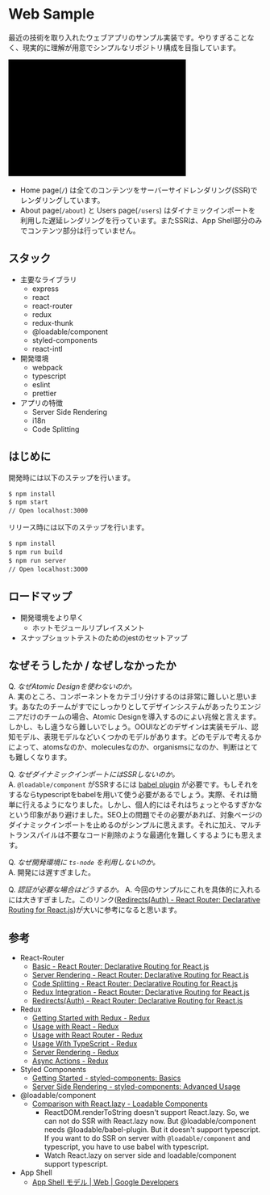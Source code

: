 # Web Sample

最近の技術を取り入れたウェブアプリのサンプル実装です。やりすぎることなく、現実的に理解が用意でシンプルなリポジトリ構成を目指しています。

![Screen Shot](./docs/screenshot.gif)

- Home page(`/`) は全てのコンテンツをサーバーサイドレンダリング(SSR)でレンダリングしています。
- About page(`/about`) と Users page(`/users`) はダイナミックインポートを利用した遅延レンダリングを行っています。またSSRは、App Shell部分のみでコンテンツ部分は行っていません。

## スタック

- 主要なライブラリ
  - express
  - react
  - react-router
  - redux
  - redux-thunk
  - @loadable/component
  - styled-components
  - react-intl
- 開発環境
  - webpack
  - typescript
  - eslint
  - prettier
- アプリの特徴
  - Server Side Rendering
  - i18n
  - Code Splitting

## はじめに

開発時には以下のステップを行います。

```sh
$ npm install
$ npm start
// Open localhost:3000
```

リリース時には以下のステップを行います。

```sh
$ npm install
$ npm run build
$ npm run server
// Open localhost:3000
```

## ロードマップ

- 開発環境をより早く
  - ホットモジュールリプレイスメント
- スナップショットテストのためのjestのセットアップ

## なぜそうしたか / なぜしなかったか

Q. *なぜAtomic Designを使わないのか。*  
A. 実のところ、コンポーネントをカテゴリ分けするのは非常に難しいと思います。あなたのチームがすでにしっかりとしてデザインシステムがあったりエンジニアだけのチームの場合、Atomic Designを導入するのによい兆候と言えます。しかし、もし違うなら難しいでしょう。OOUIなどのデザインは実装モデル、認知モデル、表現モデルなどいくつかのモデルがあります。どのモデルで考えるかによって、atomsなのか、moleculesなのか、organismsになのか、判断はとても難しくなります。  

Q. *なぜダイナミックインポートにはSSRしないのか。*  
A. `@loadable/component` がSSRするには [babel plugin](https://www.smooth-code.com/open-source/loadable-components/docs/server-side-rendering/) が必要です。もしそれをするならtypescriptをbabelを用いて使う必要があるでしょう。実際、それは簡単に行えるようになりました。しかし、個人的にはそれはちょっとやるすぎかなという印象があり避けました。SEO上の問題でその必要があれば、対象ページのダイナミックインポートを止めるのがシンプルに思えます。それに加え、マルチトランスパイルは不要なコード削除のような最適化を難しくするようにも思えます。  

Q. *なぜ開発環境に `ts-node` を利用しないのか。*  
A. 開発には遅すぎました。  

Q. *認証が必要な場合はどうするか。*
A. 今回のサンプルにこれを具体的に入れるには大きすぎました。このリンク([Redirects(Auth) - React Router: Declarative Routing for React.js](https://reacttraining.com/react-router/web/example/auth-workflow))が大いに参考になると思います。  

## 参考

- React-Router
  - [Basic - React Router: Declarative Routing for React.js](https://reacttraining.com/react-router/web/example/basic)
  - [Server Rendering - React Router: Declarative Routing for React.js](https://reacttraining.com/react-router/web/guides/server-rendering)
  - [Code Splitting - React Router: Declarative Routing for React.js](https://reacttraining.com/react-router/web/guides/code-splitting)
  - [Redux Integration - React Router: Declarative Routing for React.js](https://reacttraining.com/react-router/web/guides/redux-integration)
  - [Redirects(Auth) - React Router: Declarative Routing for React.js](https://reacttraining.com/react-router/web/example/auth-workflow)
- Redux
  - [Getting Started with Redux - Redux](https://redux.js.org/introduction/getting-started)
  - [Usage with React - Redux](https://redux.js.org/basics/usage-with-react)
  - [Usage with React Router - Redux](https://redux.js.org/advanced/usage-with-react-router)
  - [Usage With TypeScript - Redux](https://redux.js.org/recipes/usage-with-typescript)
  - [Server Rendering - Redux](https://redux.js.org/recipes/server-rendering)
  - [Async Actions - Redux](https://redux.js.org/advanced/async-actions#async-actions)
- Styled Components
  - [Getting Started - styled-components: Basics](https://www.styled-components.com/docs/basics#getting-started)
  - [Server Side Rendering - styled-components: Advanced Usage](https://www.styled-components.com/docs/advanced#server-side-rendering)
- @loadable/component
  - [Comparison with React.lazy - Loadable Components](https://www.smooth-code.com/open-source/loadable-components/docs/loadable-vs-react-lazy/)
    - ReactDOM.renderToString doesn't support React.lazy. So, we can not do SSR with React.lazy now. But @loadable/component needs @loadable/babel-plugin. But it doesn't support typescript. If you want to do SSR on server with `@loadable/component` and typescript, you have to use babel with typescript.
    - Watch React.lazy on server side and loadable/component support typescript.
- App Shell
  - [App Shell モデル  |  Web  |  Google Developers](https://developers.google.com/web/fundamentals/architecture/app-shell?hl=ja)

